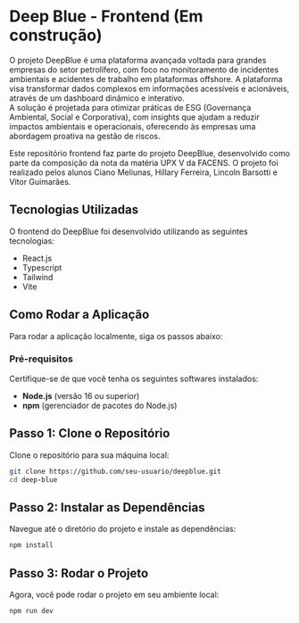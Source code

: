 # Deep Blue - Frontend (Em construção)

O projeto DeepBlue é uma plataforma avançada voltada para grandes empresas do setor petrolífero, com foco no monitoramento de incidentes ambientais e acidentes de trabalho em plataformas offshore. A plataforma visa transformar dados complexos em informações acessíveis e acionáveis, através de um dashboard dinâmico e interativo.  
A solução é projetada para otimizar práticas de ESG (Governança Ambiental, Social e Corporativa), com insights que ajudam a reduzir impactos ambientais e operacionais, oferecendo às empresas uma abordagem proativa na gestão de riscos.

Este repositório frontend faz parte do projeto DeepBlue, desenvolvido como parte da composição da nota da matéria UPX V da FACENS. O projeto foi realizado pelos alunos Ciano Meliunas, Hillary Ferreira, Lincoln Barsotti e Vitor Guimarães.

## Tecnologias Utilizadas

O frontend do DeepBlue foi desenvolvido utilizando as seguintes tecnologias:
- React.js
- Typescript
- Tailwind
- Vite

## Como Rodar a Aplicação

Para rodar a aplicação localmente, siga os passos abaixo:

### Pré-requisitos
Certifique-se de que você tenha os seguintes softwares instalados:
- **Node.js** (versão 16 ou superior)
- **npm** (gerenciador de pacotes do Node.js)

## **Passo 1: Clone o Repositório**  
Clone o repositório para sua máquina local:  

```bash
git clone https://github.com/seu-usuario/deepblue.git
cd deep-blue
```

## **Passo 2: Instalar as Dependências**
Navegue até o diretório do projeto e instale as dependências:

```bash
npm install
```

## **Passo 3: Rodar o Projeto**
Agora, você pode rodar o projeto em seu ambiente local:

```bash
npm run dev
```

